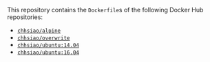 This repository contains the `Dockerfile`s of the following Docker Hub repositories:
* [`chhsiao/alpine`](https://cloud.docker.com/repository/docker/chhsiao/alpine)
* [`chhsiao/overwrite`](https://cloud.docker.com/repository/docker/chhsiao/overwrite)
* [`chhsiao/ubuntu:14.04`](https://cloud.docker.com/repository/docker/chhsiao/ubuntu)
* [`chhsiao/ubuntu:16.04`](https://cloud.docker.com/repository/docker/chhsiao/ubuntu)
